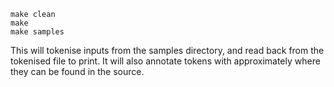 ```
make clean
make
make samples
```

This will tokenise inputs from the samples directory, and read back from the tokenised file to print.
It will also annotate tokens with approximately where they can be found in the source.

